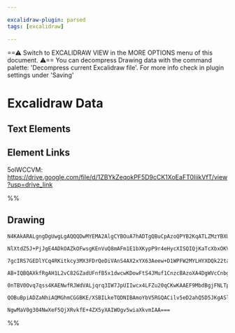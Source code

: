 ```yaml
---

excalidraw-plugin: parsed
tags: [excalidraw]

---
```

==⚠  Switch to EXCALIDRAW VIEW in the MORE OPTIONS menu of this document. ⚠== You can decompress Drawing data with the command palette: 'Decompress current Excalidraw file'. For more info check in plugin settings under 'Saving'



# Excalidraw Data

## Text Elements
## Element Links
5olWCCVM: https://drive.google.com/file/d/1ZBYkZeqokPF5D9cCK1XoEaFT0IiikVfT/view?usp=drive_link

%%
## Drawing
```compressed-json
N4KAkARALgngDgUwgLgAQQQDwMYEMA2AlgCYBOuA7hADTgQBuCpAzoQPYB2KqATLZMzYBXUtiRoIACyhQ4zZAHoFAc0JRJQgEYA6bGwC2CgF7N6hbEcK4OCtptbErHALRY8RMpWdx8Q1TdIEfARcZgRmBShcZQUebQBGAAYEmjoghH0EDihmbgBtcDBQMBKIEm4IAFY2fAB1AGF6gDUAWVSSyFhECozNBGJiXE1g9tLMbmcAdkTJ7R5K/lKYCcmA

NlXtdZ5J+PjJgE4ADkOAZkOFwsgKEnVuQ8mAFm1E1bXKypP9r4eHycXISQIQjKaTcXbxOKVfaJQ6JGGrF6/P6XCDWZQjNCJf4QZhQUhsADWCHqNTYpAqAGJ4ghqdTRpBNLhsATlPihBxiCT8GSKnjrMw4LhAtl6RAAGaEfD4ADKsAx6EEHlFuPxRNqN0k3D4KJVhIQspg8pxNXK2LZII44VyaHi2LYguwamWNrh2NZwjgAEliNbUHkALrYsXkTLe

7gcIRS7GEDlYCq4RKitkcy3MX3FDrQeDiVAnS4AX2xYX63Aeew+D1WPFW2MYLHYXDQk22taYrE4ADlOGJuCcTqtKqskmdo8wACLpKAltBighhbGaYQcgCiwUy2V9AexQjggynxDBjy2UIR+2r2KIHAJFWksnkSjIhEY2mUbDY6IQugMCglwQUxAUeIAC0ACEAE0CSAhAAEdCQABQAMUqMd9mweoAGl4gADTYZdcAQgAVRJPUIQgCSaMUCIUMwEAo

AB+IQBQAXkfRgAH1L2vC82GZadUFnfB5x1dwcwKDowFtS4JMuf1CnzcBAzoXA4DgWVcCnbgM2gQFMgqIgQSgUYGEIWiQKZFlk05UlyQkCkxXshyjOwERhSgT0p30WVVWJazKVpGkkEWCBnNIVz3IyMzmXddkrO5Gz0D5DgBSFLJDKCkKwo8hDJRlOUc2NJV0pc1Lws8vE9XVYhbjQbVSgykqPK8vUDSNRVTUKYLiuyUqACVhAtK0wSK0KGoyAB5B

0nTBV0Ovq7qss4KAENwfRJWdVALjqrq3IW7JpUIIwcx4LFZu20qCKwKAAEF9MbdBgjFNLTpG+aMjU0hrtCtgKEBXADzQCMo2ezKMmXDkrq+n6Qn+9AhXxKhhpB/QIfhgjswqSyjOYbB8SlLCwXmfZnkOVYHmOs9DiOSZNoEHGanwMDuAOSpngefYzgOXYThhE4gqMN99E0lF6AIIQc3iBIeAhHh9jkxHRv0PqYtTX0IExoLWRIfbDq1E7Sk14hZQ

QOBuBpiADZaNhiAQMGhmCGGBKE/XSBILkeTQDNIBAmoYbV5RGQACilv5eD2ahQ5D5JKgASlFHqEGUSMhQx/3cCD7nw54DPeGzqPY7l4HUqaokJqgBtfUB/AguDFaEHj2MXY4ZQhczLI7b4vExexbAiBNtBO4QbEOFr7gB7tIQoEvHMB4L0o7AAKwQbAcmlYe4Et63beGPjHcHjqmTLxgCLffAW9KLp8rCYJl4bUVnNxAw0e6AHIyrlFuV4h25z3z

NgwMaV0g304NwXeF5QjXRvkfE+4ZX5yXAIWOgv5wiaXkvmIAA===
```
%%